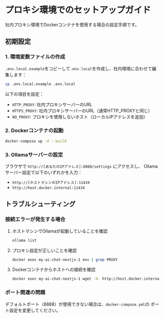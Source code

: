 # プロキシ環境でのセットアップガイド

社内プロキシ環境でDockerコンテナを使用する場合の設定手順です。

## 初期設定

### 1. 環境変数ファイルの作成

`.env.local.example`をコピーして`.env.local`を作成し、社内環境に合わせて編集します：

```bash
cp .env.local.example .env.local
```

以下の項目を設定：
- `HTTP_PROXY`: 社内プロキシサーバーのURL
- `HTTPS_PROXY`: 社内プロキシサーバーのURL（通常HTTP_PROXYと同じ）
- `NO_PROXY`: プロキシを使用しないホスト（ローカルIPアドレスを追加）

### 2. Dockerコンテナの起動

```bash
docker-compose up -d --build
```

### 3. Ollamaサーバーの設定

ブラウザで `http://[あなたのIPアドレス]:8888/settings` にアクセスし、
Ollamaサーバー設定で以下のいずれかを入力：

- `http://[ホストマシンのIPアドレス]:11434`
- `http://host.docker.internal:11434`

## トラブルシューティング

### 接続エラーが発生する場合

1. ホストマシンでOllamaが起動していることを確認
   ```bash
   ollama list
   ```

2. プロキシ設定が正しいことを確認
   ```bash
   docker exec my-ai-chat-nextjs-1 env | grep PROXY
   ```

3. Dockerコンテナからホストへの接続を確認
   ```bash
   docker exec my-ai-chat-nextjs-1 wget -O- http://host.docker.internal:11434/api/tags
   ```

### ポート関連の問題

デフォルトポート（8888）が使用できない場合は、`docker-compose.yml`の
ポート設定を変更してください。